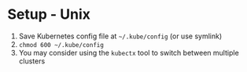 # Setup - Unix

1. Save Kubernetes config file at `~/.kube/config` (or use symlink)
1. `chmod 600 ~/.kube/config`
1. You may consider using the `kubectx` tool to switch between multiple clusters
